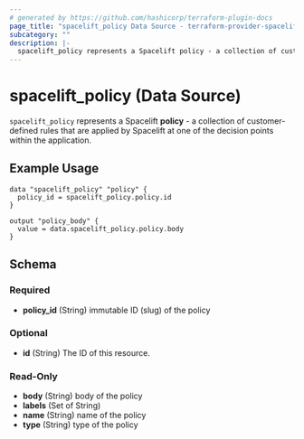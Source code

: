 ```yaml
---
# generated by https://github.com/hashicorp/terraform-plugin-docs
page_title: "spacelift_policy Data Source - terraform-provider-spacelift"
subcategory: ""
description: |-
  spacelift_policy represents a Spacelift policy - a collection of customer-defined rules that are applied by Spacelift at one of the decision points within the application.
---
```


# spacelift_policy (Data Source)

`spacelift_policy` represents a Spacelift **policy** - a collection of customer-defined rules that are applied by Spacelift at one of the decision points within the application.

## Example Usage

```hcl
data "spacelift_policy" "policy" {
  policy_id = spacelift_policy.policy.id
}

output "policy_body" {
  value = data.spacelift_policy.policy.body
}
```

<!-- schema generated by tfplugindocs -->
## Schema

### Required

- **policy_id** (String) immutable ID (slug) of the policy

### Optional

- **id** (String) The ID of this resource.

### Read-Only

- **body** (String) body of the policy
- **labels** (Set of String)
- **name** (String) name of the policy
- **type** (String) type of the policy


